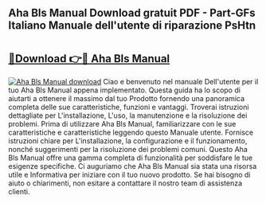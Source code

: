 ## Aha Bls Manual Download gratuit PDF - Part-GFs Italiano Manuale dell'utente di riparazione PsHtn

# <h2><a href="http://dfgfqp.blite.top/?on=Aha+Bls+Manual">🔗Download 👉🔴 Aha Bls Manual</a></h2>

[![Aha Bls Manual download](https://i.imgur.com/lujVjoI.png)](http://dfgfqp.blite.top/?on=Aha+Bls+Manual)
Ciao e benvenuto nel manuale Dell'utente per il tuo Aha Bls Manual appena implementato. Questa guida ha lo scopo di aiutarti a ottenere il massimo dal tuo Prodotto fornendo una panoramica completa delle sue caratteristiche, funzioni e vantaggi. Troverai istruzioni dettagliate per L'installazione, L'uso, la manutenzione e la risoluzione dei problemi. Prima di utilizzare Aha Bls Manual, familiarizzare con le sue caratteristiche e caratteristiche leggendo questo Manuale utente. Fornisce istruzioni chiare per L'installazione, la configurazione e il funzionamento, nonché suggerimenti per la risoluzione dei problemi comuni. Questo Aha Bls Manual offre una gamma completa di funzionalità per soddisfare le tue esigenze specifiche. Ci auguriamo che Aha Bls Manual sia stata una risorsa utile e Informativa per iniziare con il tuo nuovo prodotto. Se hai bisogno di aiuto o chiarimenti, non esitare a contattare il nostro team di assistenza clienti.
